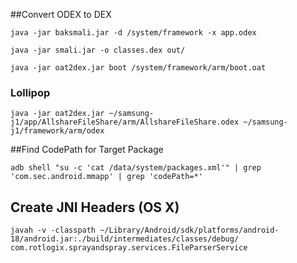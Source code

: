 ##Convert ODEX to DEX

```java -jar baksmali.jar -d /system/framework -x app.odex```

```java -jar smali.jar -o classes.dex out/```

```java -jar oat2dex.jar boot /system/framework/arm/boot.oat```

### Lollipop

```
java -jar oat2dex.jar ~/samsung-j1/app/AllshareFileShare/arm/AllshareFileShare.odex ~/samsung-j1/framework/arm/odex
```

##Find CodePath for Target Package

```adb shell "su -c 'cat /data/system/packages.xml'" | grep 'com.sec.android.mmapp' | grep 'codePath=*'```

## Create JNI Headers (OS X)
```
javah -v -classpath ~/Library/Android/sdk/platforms/android-18/android.jar:./build/intermediates/classes/debug/ com.rotlogix.sprayandspray.services.FileParserService
```
